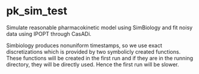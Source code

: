 # pk_sim_test
Simulate reasonable pharmacokinetic model using SimBiology and fit noisy data using IPOPT through CasADi.

Simbiology produces nonuniform timestamps, so we use exact discretizations which is provided by two symbolicly created functions. These functions will be created in the first run and if they are in the running directory, they will be directly used. Hence the first run will be slower.
